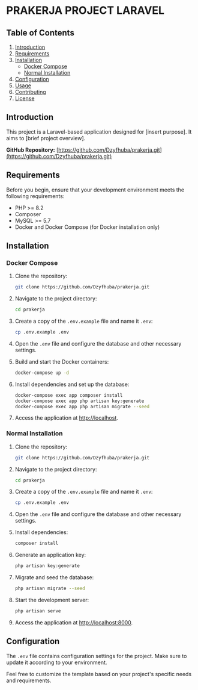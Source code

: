 # PRAKERJA PROJECT LARAVEL

## Table of Contents

1. [Introduction](#introduction)
2. [Requirements](#requirements)
3. [Installation](#installation)
    - [Docker Compose](#docker-compose)
    - [Normal Installation](#normal-installation)
4. [Configuration](#configuration)
5. [Usage](#usage)
6. [Contributing](#contributing)
7. [License](#license)

## Introduction

This project is a Laravel-based application designed for [insert purpose]. It aims to [brief project overview].

**GitHub Repository:** [https://github.com/Dzyfhuba/prakerja.git](https://github.com/Dzyfhuba/prakerja.git)

## Requirements

Before you begin, ensure that your development environment meets the following requirements:

- PHP >= 8.2
- Composer
- MySQL >= 5.7
- Docker and Docker Compose (for Docker installation only)

## Installation

### Docker Compose

1. Clone the repository:

    ```bash
    git clone https://github.com/Dzyfhuba/prakerja.git
    ```

2. Navigate to the project directory:

    ```bash
    cd prakerja
    ```

3. Create a copy of the `.env.example` file and name it `.env`:

    ```bash
    cp .env.example .env
    ```

4. Open the `.env` file and configure the database and other necessary settings.

5. Build and start the Docker containers:

    ```bash
    docker-compose up -d
    ```

6. Install dependencies and set up the database:

    ```bash
    docker-compose exec app composer install
    docker-compose exec app php artisan key:generate
    docker-compose exec app php artisan migrate --seed
    ```

7. Access the application at [http://localhost](http://localhost).

### Normal Installation

1. Clone the repository:

    ```bash
    git clone https://github.com/Dzyfhuba/prakerja.git
    ```

2. Navigate to the project directory:

    ```bash
    cd prakerja
    ```

3. Create a copy of the `.env.example` file and name it `.env`:

    ```bash
    cp .env.example .env
    ```

4. Open the `.env` file and configure the database and other necessary settings.

5. Install dependencies:

    ```bash
    composer install
    ```

6. Generate an application key:

    ```bash
    php artisan key:generate
    ```

7. Migrate and seed the database:

    ```bash
    php artisan migrate --seed
    ```

8. Start the development server:

    ```bash
    php artisan serve
    ```

9. Access the application at [http://localhost:8000](http://localhost:8000).

## Configuration

The `.env` file contains configuration settings for the project. Make sure to update it according to your environment.


Feel free to customize the template based on your project's specific needs and requirements.
